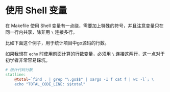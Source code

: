 # 使用 Shell 变量

在 Makefile 使用 Shell 变量有一点绕，需要加上特殊的符号，并且注意变量只在同一行内共享，除非用 `\` 连接多行。

比如下面这个例子，用于统计项目中go源码的行数。

如果我想在 `echo` 时使用前面计算的行数变量，必须用 `\` 连接这两行，这一点对于初学者非常容易踩坑。

```makefile
# 统计代码行数
statline:
    @total=`find . | grep "\.go$$" | xargs -I f cat f | wc -l`; \
    echo "TOTAL_CODE_LINE: $$total"
```
